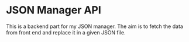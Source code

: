 # JSON Manager API

This is a backend part for my JSON manager. The aim is to fetch the data from front end and replace it in a given JSON file.
